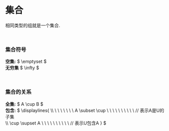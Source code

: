 
# 集合  
相同类型的组就是一个集合.  

&nbsp;  
### 集合符号  
**空集:** $ \emptyset $  
**无穷集** $ \infty $  

&nbsp;  
### 集合的关系  
**全集:** $ A \cup B $  
**包含:** $ \displaylines{ 
               \\\\
              \ \ \ \ \ \ \  A \subset \cup   \ \ \ \ \ \ \ \ \ \  // 表示A是U的子集  
               \\\\
               \cup \supset A   \ \ \ \ \ \ \ \ \ \  // 表示U包含A
            }
          $  



